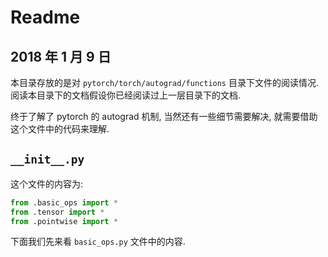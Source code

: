 # Readme

## 2018 年 1 月 9 日

本目录存放的是对 `pytorch/torch/autograd/functions` 目录下文件的阅读情况. 阅读本目录下的文档假设你已经阅读过上一层目录下的文档.

终于了解了 pytorch 的 autograd 机制, 当然还有一些细节需要解决, 就需要借助这个文件中的代码来理解.



## `__init__.py`

这个文件的内容为:

```python
from .basic_ops import *
from .tensor import *
from .pointwise import *
```

下面我们先来看 `basic_ops.py` 文件中的内容.